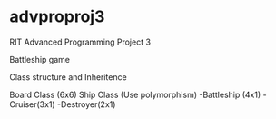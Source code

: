 # advproproj3
RIT Advanced Programming Project 3

Battleship game 

Class structure and Inheritence

Board Class (6x6)
Ship Class (Use polymorphism)
	-Battleship (4x1)
	-Cruiser(3x1)
	-Destroyer(2x1)
	
